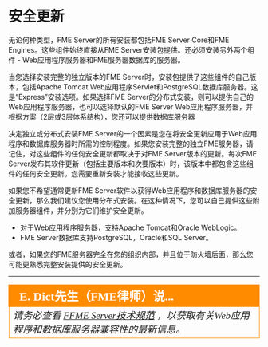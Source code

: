 # 安全更新 #

无论何种类型，FME Server的所有安装都包括FME Server Core和FME Engines。这些组件始终直接从FME Server安装包提供。还必须安装另外两个组件 - Web应用程序服务器和FME服务器数据库的服务器。

当您选择安装完整的独立版本的FME Server时，安装包提供了这些组件的自己版本，包括Apache Tomcat Web应用程序Servlet和PostgreSQL数据库服务器。这是“Express”安装选项。如果选择FME Server的分布式安装，则可以提供自己的Web应用程序服务器，也可以选择默认的FME Server Web应用程序服务器，并根据方案（2层或3层体系结构），您还可以提供数据库服务器

决定独立或分布式安装FME Server的一个因素是您在将安全更新应用于Web应用程序和数据库服务器时所需的控制程度。如果您安装完整的独立FME服务器，请记住，对这些组件的任何安全更新都取决于对FME Server版本的更新。每次FME Server发布其软件更新（包括主要版本和次要版本）时，该版本中都包含这些组件的任何安全更新。您需要重新安装才能接收这些更新。

如果您不希望通常更新FME Server软件以获得Web应用程序和数据库服务器的安全更新，那么我们建议您使用分布式安装。在这种情况下，您可以自己提供这些附加服务器组件，并分别为它们维护安全更新。

- 对于Web应用程序服务器，支持Apache Tomcat和Oracle WebLogic。
- FME Server数据库支持PostgreSQL，Oracle和SQL Server。

或者，如果您的FME服务器完全在您的组织内部，并且位于防火墙后面，那么您可能更熟悉完整安装提供的安全更新。

---

<!--Person X Says Section-->

<table style="border-spacing: 0px">
<tr>
<td style="vertical-align:middle;background-color:darkorange;border: 2px solid darkorange">
<i class="fa fa-quote-left fa-lg fa-pull-left fa-fw" style="color:white;padding-right: 12px;vertical-align:text-top"></i>
<span style="color:white;font-size:x-large;font-weight: bold;font-family:serif">E. Dict先生（FME律师）说...</span>
</td>
</tr>

<tr>
<td style="border: 1px solid darkorange">
<span style="font-family:serif; font-style:italic; font-size:larger">
请务必查看 <a href="https://www.safe.com/fme/fme-server/tech-specs/">FFME Server技术规范</a> ，以获取有关Web应用程序和数据库服务器兼容性的最新信息。
</span>
</td>
</tr>
</table>
